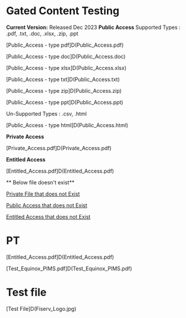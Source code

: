 # Gated Content Testing

**Current Version:** Released Dec 2023
**Public Access**
Supported Types : .pdf, .txt, .doc, .xlsx, .zip, .ppt 

[Public_Access - type pdf]D(Public_Access.pdf)

[Public_Access - type doc]D(Public_Access.doc)

[Public_Access - type xlsx]D(Public_Access.xlsx)

[Public_Access - type txt]D(Public_Access.txt)

[Public_Access - type zip]D(Public_Access.zip)

[Public_Access - type ppt]D(Public_Access.ppt)

Un-Supported Types : .csv, .html

[Public_Access - type html]D(Public_Access.html)

**Private Access**

[Private_Access.pdf]D(Private_Access.pdf)

**Entitled Access**

[Entitled_Access.pdf]D(Entitled_Access.pdf)

** Below file doesn't exist**

[Private File that does not Exist](?path=assets/files/Spec_Testing/Private_Access_File_not_exist.pdf)

[Public Access  that does not Exist](?path=assets/files/Spec_Testing/Public_Access_File_not_exist.pdf)

[Entitled Access  that does not Exist](?path=assets/files/Spec_Testing/Entitled_Access_File_not_exist.pdf)


# PT

[Entitled_Access.pdf]D(Entitled_Access.pdf)

[Test_Equinox_PIMS.pdf]D(Test_Equinox_PIMS.pdf)

# Test file
[Test File]D(Fiserv_Logo.jpg)